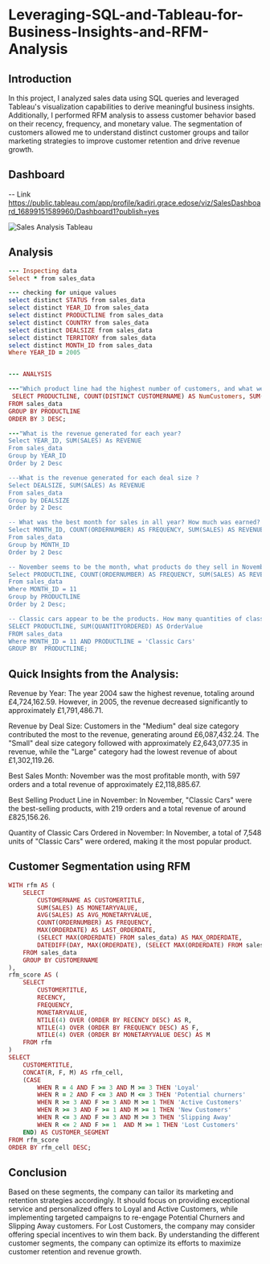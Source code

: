 # Leveraging-SQL-and-Tableau-for-Business-Insights-and-RFM-Analysis

## Introduction
In this project, I analyzed sales data using SQL queries and leveraged Tableau's visualization capabilities to derive meaningful business insights. Additionally, I performed RFM analysis to assess customer behavior based on their recency, frequency, and monetary value. The segmentation of customers allowed me to understand distinct customer groups and tailor marketing strategies to improve customer retention and drive revenue growth.


## Dashboard
-- Link
https://public.tableau.com/app/profile/kadiri.grace.edose/viz/SalesDashboard_16899151589960/Dashboard1?publish=yes

![Sales Analysis Tableau](https://github.com/Kadiis/Leveraging-SQL-and-Tableau-for-Business-Insights-and-RFM-Analysis/assets/106782819/998ce6cc-493b-4286-9dd5-5ab50d34cf3d)


## Analysis
```ruby
--- Inspecting data
Select * from sales_data

--- checking for unique values
select distinct STATUS from sales_data
select distinct YEAR_ID from sales_data
select distinct PRODUCTLINE from sales_data
select distinct COUNTRY from sales_data
select distinct DEALSIZE from sales_data
select distinct TERRITORY from sales_data
select distinct MONTH_ID from sales_data
Where YEAR_ID = 2005


--- ANALYSIS

---"Which product line had the highest number of customers, and what were the total sales for that product line?"
 SELECT PRODUCTLINE, COUNT(DISTINCT CUSTOMERNAME) AS NumCustomers, SUM(SALES) AS TotalSales
FROM sales_data
GROUP BY PRODUCTLINE
ORDER BY 3 DESC;

---"What is the revenue generated for each year?  
Select YEAR_ID, SUM(SALES) As REVENUE
From sales_data
Group by YEAR_ID
Order by 2 Desc

---What is the revenue generated for each deal size ?
Select DEALSIZE, SUM(SALES) As REVENUE
From sales_data
Group by DEALSIZE
Order by 2 Desc

-- What was the best month for sales in all year? How much was earned?
Select MONTH_ID, COUNT(ORDERNUMBER) AS FREQUENCY, SUM(SALES) AS REVENUE
From sales_data
Group by MONTH_ID
Order by 2 Desc

-- November seems to be the month, what products do they sell in November
Select PRODUCTLINE, COUNT(ORDERNUMBER) AS FREQUENCY, SUM(SALES) AS REVENUE
From sales_data
Where MONTH_ID = 11 
Group by PRODUCTLINE
Order by 2 Desc;

-- Classic cars appear to be the products. How many quantities of classic cars were ordered in November?
SELECT PRODUCTLINE, SUM(QUANTITYORDERED) AS OrderValue
FROM sales_data
Where MONTH_ID = 11 AND PRODUCTLINE = 'Classic Cars'
GROUP BY  PRODUCTLINE;
```

##  Quick Insights from the Analysis:

Revenue by Year: The year 2004 saw the highest revenue, totaling around £4,724,162.59. However, in 2005, the revenue decreased significantly to approximately £1,791,486.71.

Revenue by Deal Size: Customers in the "Medium" deal size category contributed the most to the revenue, generating around £6,087,432.24. The "Small" deal size category followed with approximately £2,643,077.35 in revenue, while the "Large" category had the lowest revenue of about £1,302,119.26.

Best Sales Month: November was the most profitable month, with 597 orders and a total revenue of approximately £2,118,885.67.

Best Selling Product Line in November: In November, "Classic Cars" were the best-selling products, with 219 orders and a total revenue of around £825,156.26.

Quantity of Classic Cars Ordered in November: In November, a total of 7,548 units of "Classic Cars" were ordered, making it the most popular product.


## Customer Segmentation using RFM

```ruby
WITH rfm AS (
    SELECT
        CUSTOMERNAME AS CUSTOMERTITLE,
        SUM(SALES) AS MONETARYVALUE,
        AVG(SALES) AS AVG_MONETARYVALUE,
        COUNT(ORDERNUMBER) AS FREQUENCY,
        MAX(ORDERDATE) AS LAST_ORDERDATE,
        (SELECT MAX(ORDERDATE) FROM sales_data) AS MAX_ORDERDATE,
        DATEDIFF(DAY, MAX(ORDERDATE), (SELECT MAX(ORDERDATE) FROM sales_data)) AS RECENCY
    FROM sales_data
    GROUP BY CUSTOMERNAME
),
rfm_score AS (
    SELECT
        CUSTOMERTITLE,
        RECENCY,
        FREQUENCY,
        MONETARYVALUE,
        NTILE(4) OVER (ORDER BY RECENCY DESC) AS R,
        NTILE(4) OVER (ORDER BY FREQUENCY DESC) AS F,
        NTILE(4) OVER (ORDER BY MONETARYVALUE DESC) AS M
    FROM rfm
)
SELECT
    CUSTOMERTITLE,
    CONCAT(R, F, M) AS rfm_cell,
    (CASE
        WHEN R = 4 AND F >= 3 AND M >= 3 THEN 'Loyal'
		WHEN R = 2 AND F <= 3 AND M <= 3 THEN 'Potential churners'
		WHEN R >= 3 AND F >= 3 AND M >= 1 THEN 'Active Customers'
		WHEN R >= 3 AND F >= 1 AND M >= 1 THEN 'New Customers'
		WHEN R <= 3 AND F >= 3 AND M >= 3 THEN 'Slipping Away'
		WHEN R <= 2 AND F >= 1  AND M >= 1 THEN 'Lost Customers'
    END) AS CUSTOMER_SEGMENT
FROM rfm_score
ORDER BY rfm_cell DESC;

```

## Conclusion 
Based on these segments, the company can tailor its marketing and retention strategies accordingly. It should focus on providing exceptional service and personalized offers to Loyal and Active Customers, while implementing targeted campaigns to re-engage Potential Churners and Slipping Away customers. For Lost Customers, the company may consider offering special incentives to win them back. By understanding the different customer segments, the company can optimize its efforts to maximize customer retention and revenue growth.


